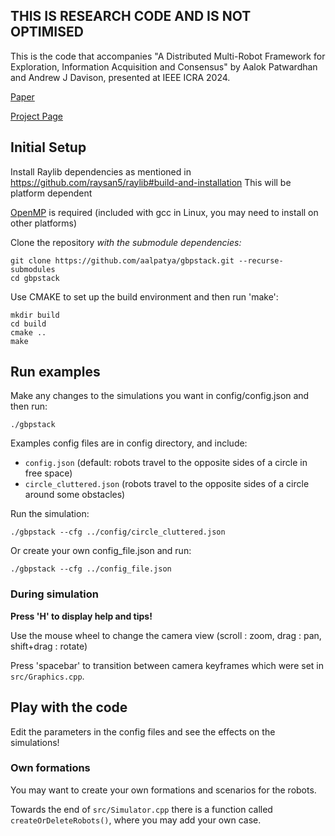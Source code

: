 ## THIS IS RESEARCH CODE AND IS NOT OPTIMISED
This is the code that accompanies "A Distributed Multi-Robot Framework for Exploration, Information Acquisition and Consensus" by Aalok Patwardhan and Andrew J Davison, presented at IEEE ICRA 2024.

[Paper](https://arxiv.org/abs/2310.01930)

[Project Page](https://aalpatya.github.io/gbpstack/)

## Initial Setup
Install Raylib dependencies as mentioned in https://github.com/raysan5/raylib#build-and-installation
This will be platform dependent

[OpenMP](https://www.openmp.org/) is required (included with gcc in Linux, you may need to install on other platforms)

Clone the repository *with the submodule dependencies:*
```shell
git clone https://github.com/aalpatya/gbpstack.git --recurse-submodules
cd gbpstack
```
Use CMAKE to set up the build environment and then run 'make':
```shell
mkdir build
cd build
cmake ..
make
```

## Run examples
Make any changes to the simulations you want in config/config.json and then run:
```shell
./gbpstack
```

Examples config files are in config directory, and include:
- ```config.json``` (default: robots travel to the opposite sides of a circle in free space)
- ```circle_cluttered.json``` (robots travel to the opposite sides of a circle around some obstacles)

Run the simulation:
```shell
./gbpstack --cfg ../config/circle_cluttered.json
```

Or create your own config_file.json and run:
```shell
./gbpstack --cfg ../config_file.json
```

### During simulation
**Press 'H' to display help and tips!**

Use the mouse wheel to change the camera view (scroll : zoom, drag : pan, shift+drag : rotate)

Press 'spacebar' to transition between camera keyframes which were set in ```src/Graphics.cpp```.

## Play with the code
Edit the parameters in the config files and see the effects on the simulations!

### Own formations
You may want to create your own formations and scenarios for the robots.

Towards the end of ```src/Simulator.cpp``` there is a function called ```createOrDeleteRobots()```, where you may add your own case.


